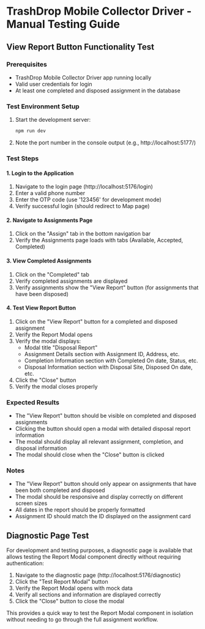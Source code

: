 # TrashDrop Mobile Collector Driver - Manual Testing Guide

## View Report Button Functionality Test

### Prerequisites
- TrashDrop Mobile Collector Driver app running locally
- Valid user credentials for login
- At least one completed and disposed assignment in the database

### Test Environment Setup
1. Start the development server:
   ```bash
   npm run dev
   ```
2. Note the port number in the console output (e.g., http://localhost:5177/)

### Test Steps

#### 1. Login to the Application
1. Navigate to the login page (http://localhost:5176/login)
2. Enter a valid phone number
3. Enter the OTP code (use '123456' for development mode)
4. Verify successful login (should redirect to Map page)

#### 2. Navigate to Assignments Page
1. Click on the "Assign" tab in the bottom navigation bar
2. Verify the Assignments page loads with tabs (Available, Accepted, Completed)

#### 3. View Completed Assignments
1. Click on the "Completed" tab
2. Verify completed assignments are displayed
3. Verify assignments show the "View Report" button (for assignments that have been disposed)

#### 4. Test View Report Button
1. Click on the "View Report" button for a completed and disposed assignment
2. Verify the Report Modal opens
3. Verify the modal displays:
   - Modal title "Disposal Report"
   - Assignment Details section with Assignment ID, Address, etc.
   - Completion Information section with Completed On date, Status, etc.
   - Disposal Information section with Disposal Site, Disposed On date, etc.
4. Click the "Close" button
5. Verify the modal closes properly

### Expected Results
- The "View Report" button should be visible on completed and disposed assignments
- Clicking the button should open a modal with detailed disposal report information
- The modal should display all relevant assignment, completion, and disposal information
- The modal should close when the "Close" button is clicked

### Notes
- The "View Report" button should only appear on assignments that have been both completed and disposed
- The modal should be responsive and display correctly on different screen sizes
- All dates in the report should be properly formatted
- Assignment ID should match the ID displayed on the assignment card

## Diagnostic Page Test

For development and testing purposes, a diagnostic page is available that allows testing the Report Modal component directly without requiring authentication:

1. Navigate to the diagnostic page (http://localhost:5176/diagnostic)
2. Click the "Test Report Modal" button
3. Verify the Report Modal opens with mock data
4. Verify all sections and information are displayed correctly
5. Click the "Close" button to close the modal

This provides a quick way to test the Report Modal component in isolation without needing to go through the full assignment workflow.

